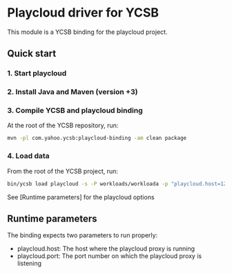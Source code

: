 # Playcloud driver for YCSB

This module is a YCSB binding for the playcloud project.

## Quick start

### 1. Start playcloud
### 2. Install Java and Maven (version +3)
### 3. Compile YCSB and playcloud binding

At the root of the YCSB repository, run:
```bash
mvn -pl com.yahoo.ycsb:playcloud-binding -am clean package
```

### 4. Load data

From the root of the YCSB project, run:
```bash
bin/ycsb load playcloud -s -P workloads/workloada -p "playcloud.host=127.0.0.1" -p "playcloud.port=3000"
```

See [Runtime parameters] for the playcloud options

## Runtime parameters

The binding expects two parameters to run properly:

 * playcloud.host: The host where the playcloud proxy is running
 * playcloud.port: The port number on which the playcloud proxy is listening
